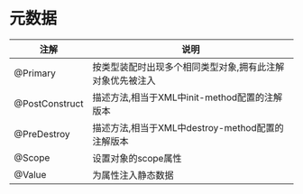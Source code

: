 # 元数据

|注解|说明|
|-|-|
|@Primary|按类型装配时出现多个相同类型对象,拥有此注解对象优先被注入|
|@PostConstruct|描述方法,相当于XML中init-method配置的注解版本|
|@PreDestroy|描述方法,相当于XML中destroy-method配置的注解版本|
|@Scope|设置对象的scope属性|
|@Value|为属性注入静态数据|
